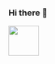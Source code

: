 ### Hi there 👋 
<img src = " (https://user-images.githubusercontent.com/100071544/194157994-7424c3d3-b10e-4a0a-82a7-36e33b96c5c5.gif) " width = "60" height = "60"/>


<!--
**leo-dillon/leo-dillon** is a ✨ _special_ ✨ repository because its `README.md` (this file) appears on your GitHub profile.

Here are some ideas to get you started:

- 🔭 I’m currently working on ...
- 🌱 I’m currently learning ...
- 👯 I’m looking to collaborate on ...
- 🤔 I’m looking for help with ...
- 💬 Ask me about ...
- 📫 How to reach me: ...
- 😄 Pronouns: ...
- ⚡ Fun fact: ...
-->
